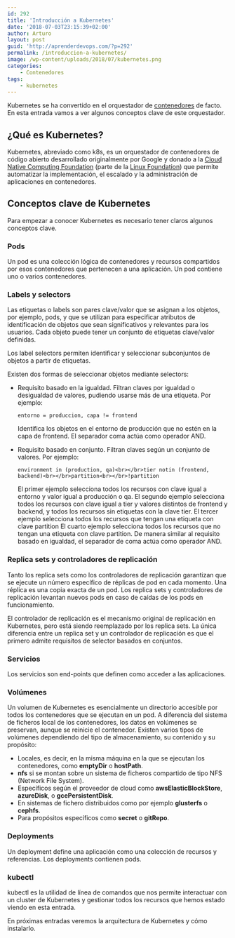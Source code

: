 ```yaml
---
id: 292
title: 'Introducción a Kubernetes'
date: '2018-07-03T23:15:39+02:00'
author: Arturo
layout: post
guid: 'http://aprenderdevops.com/?p=292'
permalink: /introduccion-a-kubernetes/
image: /wp-content/uploads/2018/07/kubernetes.png
categories:
    - Contenedores
tags:
    - kubernetes
---
```


Kubernetes se ha convertido en el orquestador de [contenedores](https://aprenderdevops.com/category/contenedores/) de facto. En esta entrada vamos a ver algunos conceptos clave de este orquestador.

## ¿Qué es Kubernetes?

Kubernetes, abreviado como k8s, es un orquestador de contenedores de código abierto desarrollado originalmente por Google y donado a la [Cloud Native Computing Foundation](https://www.cncf.io/) (parte de la [Linux Foundation](https://www.linuxfoundation.org/)) que permite automatizar la implementación, el escalado y la administración de aplicaciones en contenedores.

## Conceptos clave de Kubernetes

Para empezar a conocer Kubernetes es necesario tener claros algunos conceptos clave.

### Pods

Un pod es una colección lógica de contenedores y recursos compartidos por esos contenedores que pertenecen a una aplicación. Un pod contiene uno o varios contenedores.

### Labels y selectors

Las etiquetas o labels son pares clave/valor que se asignan a los objetos, por ejemplo, pods, y que se utilizan para especificar atributos de identificación de objetos que sean significativos y relevantes para los usuarios. Cada objeto puede tener un conjunto de etiquetas clave/valor definidas.

Los label selectors permiten identificar y seleccionar subconjuntos de objetos a partir de etiquetas.

Existen dos formas de seleccionar objetos mediante selectors:

- Requisito basado en la igualdad. Filtran claves por igualdad o desigualdad de valores, pudiendo usarse más de una etiqueta. Por ejemplo:  
    ```
    entorno = produccion, capa != frontend
    ```
    
    Identifica los objetos en el entorno de producción que no estén en la capa de frontend. El separador coma actúa como operador AND.
- Requisito basado en conjunto. Filtran claves según un conjunto de valores. Por ejemplo:  
    ```
    environment in (production, qa)<br></br>tier notin (frontend, backend)<br></br>partition<br></br>!partition
    ```
    
    El primer ejemplo selecciona todos los recursos con clave igual a entorno y valor igual a producción o qa. El segundo ejemplo selecciona todos los recursos con clave igual a tier y valores distintos de frontend y backend, y todos los recursos sin etiquetas con la clave tier. El tercer ejemplo selecciona todos los recursos que tengan una etiqueta con clave partition El cuarto ejemplo selecciona todos los recursos que no tengan una etiqueta con clave partition. De manera similar al requisito basado en igualdad, el separador de coma actúa como operador AND.

### Replica sets y controladores de replicación

Tanto los replica sets como los controladores de replicación garantizan que se ejecute un número específico de réplicas de pod en cada momento. Una réplica es una copia exacta de un pod. Los replica sets y controladores de replicación levantan nuevos pods en caso de caídas de los pods en funcionamiento.

El controlador de replicación es el mecanismo original de replicación en Kubernetes, pero está siendo reemplazado por los replica sets. La única diferencia entre un replica set y un controlador de replicación es que el primero admite requisitos de selector basados en conjuntos.

### Servicios

Los servicios son end-points que definen como acceder a las aplicaciones.

### Volúmenes

Un volumen de Kubernetes es esencialmente un directorio accesible por todos los contenedores que se ejecutan en un pod. A diferencia del sistema de ficheros local de los contenedores, los datos en volúmenes se preservan, aunque se reinicie el contenedor. Existen varios tipos de volúmenes dependiendo del tipo de almacenamiento, su contenido y su propósito:

- Locales, es decir, en la misma máquina en la que se ejecutan los contenedores, como **emptyDir** o **hostPath**.
- **nfs** si se montan sobre un sistema de ficheros compartido de tipo NFS (Network File System).
- Específicos según el proveedor de cloud como **awsElasticBlockStore**, **azureDisk**, o **gcePersistentDisk**.
- En sistemas de fichero distribuidos como por ejemplo **glusterfs** o **cephfs**.
- Para propósitos específicos como **secret** o **gitRepo**.

### Deployments

Un deployment define una aplicación como una colección de recursos y referencias. Los deployments contienen pods.

### kubectl

kubectl es la utilidad de línea de comandos que nos permite interactuar con un cluster de Kubernetes y gestionar todos los recursos que hemos estado viendo en esta entrada.

En próximas entradas veremos la arquitectura de Kubernetes y cómo instalarlo.